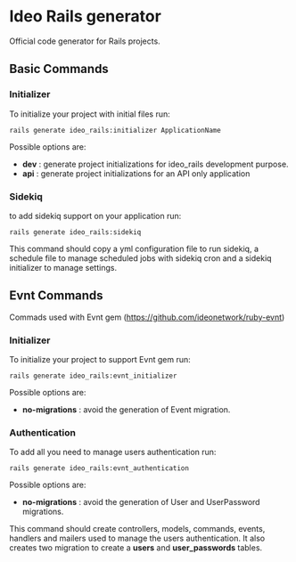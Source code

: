 # Ideo Rails generator

Official code generator for Rails projects.

## Basic Commands

### Initializer

To initialize your project with initial files run:

```console
rails generate ideo_rails:initializer ApplicationName
```

Possible options are:

- **dev** : generate project initializations for ideo_rails development purpose.
- **api** : generate project initializations for an API only application

### Sidekiq

to add sidekiq support on your application run:

```console
rails generate ideo_rails:sidekiq
```

This command should copy a yml configuration file to run sidekiq, a schedule file to manage scheduled jobs
with sidekiq cron and a sidekiq initializer to manage settings.

## Evnt Commands

Commads used with Evnt gem (https://github.com/ideonetwork/ruby-evnt)

### Initializer

To initialize your project to support Evnt gem run:

```console
rails generate ideo_rails:evnt_initializer
```

Possible options are:

- **no-migrations** : avoid the generation of Event migration.

### Authentication

To add all you need to manage users authentication run:

```console
rails generate ideo_rails:evnt_authentication
```

Possible options are:

- **no-migrations** : avoid the generation of User and UserPassword migrations.

This command should create controllers, models, commands, events, handlers and mailers used to manage the users authentication. It also creates two migration to create a **users** and **user_passwords** tables.